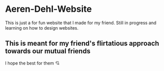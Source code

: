 # Aeren-Dehl-Website
This is just a for fun website that I made for my friend. Still in progress and learning on how to design websites.

 ## This is meant for my friend's flirtatious approach towards our mutual friends
 I hope the best for them 💘
